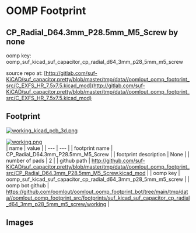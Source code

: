 # OOMP Footprint  
## CP_Radial_D64.3mm_P28.5mm_M5_Screw  by none  
  
oomp key: oomp_suf_kicad_suf_capacitor_cp_radial_d64_3mm_p28_5mm_m5_screw  
  
source repo at: [http://gitlab.com/suf-KiCAD/suf_capacitor.pretty/blob/master/tmp/data//oomlout_oomp_footprint_src/C_EXFS_HR_7.5x7.5.kicad_mod](http://gitlab.com/suf-KiCAD/suf_capacitor.pretty/blob/master/tmp/data//oomlout_oomp_footprint_src/C_EXFS_HR_7.5x7.5.kicad_mod)  
## Footprint  
  
[![working_kicad_pcb_3d.png](working_kicad_pcb_3d_600.png)](working_kicad_pcb_3d.png)  
  
[![working.png](working_600.png)](working.png)  
| name | value | 
| --- | --- | 
| footprint name | CP_Radial_D64.3mm_P28.5mm_M5_Screw | 
| footprint description | None | 
| number of pads | 2 | 
| github path | http://github.com/suf-KiCAD/suf_capacitor.pretty/blob/master/tmp/data//oomlout_oomp_footprint_src/CP_Radial_D64.3mm_P28.5mm_M5_Screw.kicad_mod | 
| oomp key | oomp_suf_kicad_suf_capacitor_cp_radial_d64_3mm_p28_5mm_m5_screw | 
| oomp bot github | https://github.com/oomlout/oomlout_oomp_footprint_bot/tree/main/tmp/data//oomlout_oomp_footprint_src/footprints/suf_kicad_suf_capacitor_cp_radial_d64_3mm_p28_5mm_m5_screw/working | 
## Images  
